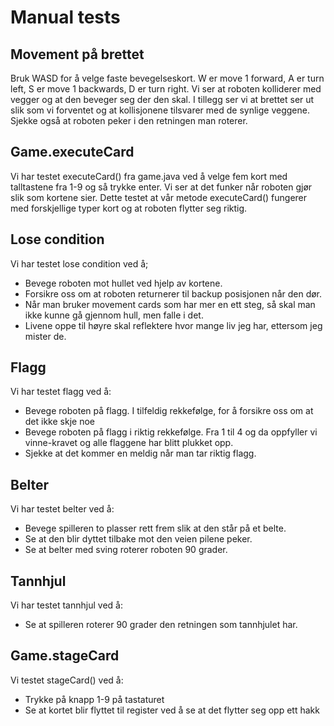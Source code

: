 # Manual tests

## Movement på brettet
Bruk WASD for å velge faste bevegelseskort. W er move 1 forward, A er turn left, S er move 1 backwards, D er turn right. Vi ser at roboten kolliderer med vegger og at den beveger seg der den skal. I tillegg ser vi at brettet ser ut slik som vi forventet og at kollisjonene tilsvarer med de synlige veggene. Sjekke også at roboten peker i den retningen man roterer.

## Game.executeCard
Vi har testet executeCard() fra game.java ved å velge fem kort med talltastene fra 1-9 og så trykke enter. Vi ser at det funker når roboten gjør slik som kortene sier. Dette testet at vår metode executeCard() fungerer med forskjellige typer kort og at roboten flytter seg riktig.
 
 ## Lose condition
 Vi har testet lose condition ved å;
 - Bevege roboten mot hullet ved hjelp av kortene.
 - Forsikre oss om at roboten returnerer til backup posisjonen når den dør. 
 - Når man bruker movement cards som har mer en ett steg, så skal man ikke kunne gå gjennom hull, men falle i det.
 - Livene oppe til høyre skal reflektere hvor mange liv jeg har, ettersom jeg mister de.

## Flagg
Vi har testet flagg ved å:
 - Bevege roboten på flagg. I tilfeldig rekkefølge, for å forsikre oss om at det ikke skje noe
 - Bevege roboten på flagg i riktig rekkefølge. Fra 1 til 4 og da oppfyller vi vinne-kravet og alle flaggene har blitt plukket opp.
 - Sjekke at det kommer en meldig når man tar riktig flagg.
 
## Belter
Vi har testet belter ved å:
 - Bevege spilleren to plasser rett frem slik at den står på et belte.
 - Se at den blir dyttet tilbake mot den veien pilene peker.
 - Se at belter med sving roterer roboten 90 grader.
 
## Tannhjul
Vi har testet tannhjul ved å:
 - Se at spilleren roterer 90 grader den retningen som tannhjulet har.
 
## Game.stageCard
Vi testet stageCard() ved å:
 - Trykke på knapp 1-9 på tastaturet
 - Se at kortet blir flyttet til register ved å se at det flytter seg opp ett hakk
